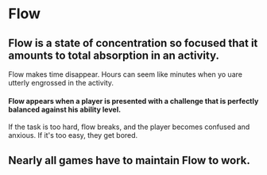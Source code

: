 # Flow

## Flow is a state of concentration so focused that it amounts to total absorption in an activity.

Flow makes time disappear. Hours can seem like minutes when yo uare utterly engrossed in the activity.

#### Flow appears when a player is presented with a challenge that is perfectly balanced against his ability level. 
If the task is too hard, flow breaks, and the player becomes confused and anxious. If it's too easy, they get bored.

## Nearly all games have to maintain Flow to work.


